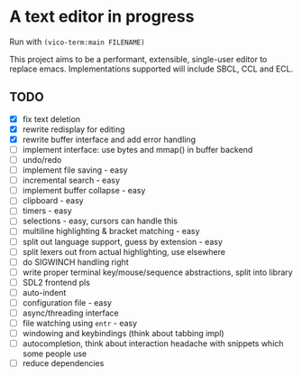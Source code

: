 # A text editor in progress
Run with `(vico-term:main FILENAME)`

This project aims to be a performant, extensible, single-user editor to replace emacs.
Implementations supported will include SBCL, CCL and ECL.

## TODO

- [x] fix text deletion
- [x] rewrite redisplay for editing
- [x] rewrite buffer interface and add error handling
- [ ] implement interface: use bytes and mmap() in buffer backend
- [ ] undo/redo
- [ ] implement file saving - easy
- [ ] incremental search - easy
- [ ] implement buffer collapse - easy
- [ ] clipboard - easy
- [ ] timers - easy
- [ ] selections - easy, cursors can handle this
- [ ] multiline highlighting & bracket matching - easy
- [ ] split out language support, guess by extension - easy
- [ ] split lexers out from actual highlighting, use elsewhere
- [ ] do SIGWINCH handling right
- [ ] write proper terminal key/mouse/sequence abstractions, split into library
- [ ] SDL2 frontend pls
- [ ] auto-indent
- [ ] configuration file - easy
- [ ] async/threading interface
- [ ] file watching using `entr` - easy
- [ ] windowing and keybindings (think about tabbing impl)
- [ ] autocompletion, think about interaction headache with snippets which some people use
- [ ] reduce dependencies
